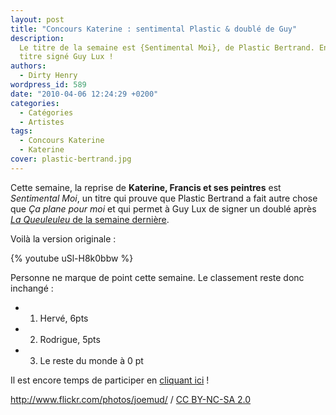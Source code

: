```yaml
---
layout: post
title: "Concours Katerine : sentimental Plastic & doublé de Guy"
description:
  Le titre de la semaine est {Sentimental Moi}, de Plastic Bertrand. Encore un
  titre signé Guy Lux !
authors:
  - Dirty Henry
wordpress_id: 589
date: "2010-04-06 12:24:29 +0200"
categories:
  - Catégories
  - Artistes
tags:
  - Concours Katerine
  - Katerine
cover: plastic-bertrand.jpg
---
```


Cette semaine, la reprise de **Katerine, Francis et ses peintres** est
_Sentimental Moi_, un titre qui prouve que Plastic Bertrand a fait autre chose
que _Ça plane pour moi_ et qui permet à Guy Lux de signer un doublé après
[_La Queuleuleu_ de la semaine dernière](583).

Voilà la version originale :

{% youtube uSl-H8k0bbw %}

Personne ne marque de point cette semaine. Le classement reste donc inchangé :

- 1. Hervé, 6pts
- 2. Rodrigue, 5pts
- 3. Le reste du monde à 0 pt

Il est encore temps de participer en [cliquant ici](569) !

<div xmlns:cc="http://creativecommons.org/ns#" about="http://www.flickr.com/photos/joemud/3718392114/"><a rel="cc:attributionURL" href="http://www.flickr.com/photos/joemud/">http://www.flickr.com/photos/joemud/</a> / <a rel="license" href="http://creativecommons.org/licenses/by-nc-sa/2.0/">CC BY-NC-SA 2.0</a></div>

